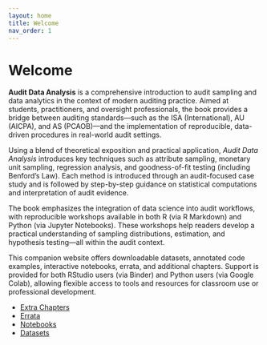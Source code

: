 ```yaml
---
layout: home
title: Welcome
nav_order: 1
---
```


# Welcome

**Audit Data Analysis** is a comprehensive introduction to audit sampling and data analytics in the context of modern auditing practice. Aimed at students, practitioners, and oversight professionals, the book provides a bridge between auditing standards—such as the ISA (International), AU (AICPA), and AS (PCAOB)—and the implementation of reproducible, data-driven procedures in real-world audit settings.

Using a blend of theoretical exposition and practical application, *Audit Data Analysis* introduces key techniques such as attribute sampling, monetary unit sampling, regression analysis, and goodness-of-fit testing (including Benford’s Law). Each method is introduced through an audit-focused case study and is followed by step-by-step guidance on statistical computations and interpretation of audit evidence.

The book emphasizes the integration of data science into audit workflows, with reproducible workshops available in both R (via R Markdown) and Python (via Jupyter Notebooks). These workshops help readers develop a practical understanding of sampling distributions, estimation, and hypothesis testing—all within the audit context.

This companion website offers downloadable datasets, annotated code examples, interactive notebooks, errata, and additional chapters. Support is provided for both RStudio users (via Binder) and Python users (via Google Colab), allowing flexible access to tools and resources for classroom use or professional development.

- [Extra Chapters](docs/chapters)
- [Errata](docs/errata)
- [Notebooks](docs/notebooks)
- [Datasets](docs/datasets)

